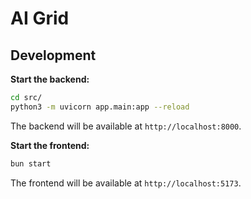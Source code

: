 # AI Grid

## Development

**Start the backend:**

   ```sh
   cd src/
   python3 -m uvicorn app.main:app --reload
   ```

   The backend will be available at `http://localhost:8000`.


**Start the frontend:**

   ```sh
   bun start
   ```

   The frontend will be available at `http://localhost:5173`.